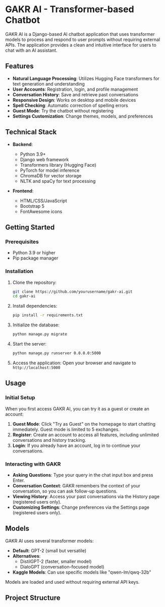 # GAKR AI - Transformer-based Chatbot

GAKR AI is a Django-based AI chatbot application that uses transformer models to process and respond to user prompts without requiring external APIs. The application provides a clean and intuitive interface for users to chat with an AI assistant.

## Features

- **Natural Language Processing**: Utilizes Hugging Face transformers for text generation and understanding
- **User Accounts**: Registration, login, and profile management
- **Conversation History**: Save and retrieve past conversations
- **Responsive Design**: Works on desktop and mobile devices
- **Spell Checking**: Automatic correction of spelling errors
- **Guest Mode**: Try the chatbot without registering
- **Settings Customization**: Change themes, models, and preferences

## Technical Stack

- **Backend**:
  - Python 3.9+
  - Django web framework
  - Transformers library (Hugging Face)
  - PyTorch for model inference
  - ChromaDB for vector storage
  - NLTK and spaCy for text processing

- **Frontend**:
  - HTML/CSS/JavaScript
  - Bootstrap 5
  - FontAwesome icons

## Getting Started

### Prerequisites

- Python 3.9 or higher
- Pip package manager

### Installation

1. Clone the repository:
   ```bash
   git clone https://github.com/yourusername/gakr-ai.git
   cd gakr-ai
   ```

2. Install dependencies:
   ```bash
   pip install -r requirements.txt
   ```

3. Initialize the database:
   ```bash
   python manage.py migrate
   ```

4. Start the server:
   ```bash
   python manage.py runserver 0.0.0.0:5000
   ```

5. Access the application:
   Open your browser and navigate to `http://localhost:5000`

## Usage

### Initial Setup

When you first access GAKR AI, you can try it as a guest or create an account:

1. **Guest Mode**: Click "Try as Guest" on the homepage to start chatting immediately. Guest mode is limited to 5 exchanges.
2. **Register**: Create an account to access all features, including unlimited conversations and history tracking.
3. **Login**: If you already have an account, log in to continue your conversations.

### Interacting with GAKR

- **Asking Questions**: Type your query in the chat input box and press Enter.
- **Conversation Context**: GAKR remembers the context of your conversation, so you can ask follow-up questions.
- **Viewing History**: Access your past conversations via the History page (registered users only).
- **Customizing Settings**: Change preferences via the Settings page (registered users only).

## Models

GAKR AI uses several transformer models:

- **Default**: GPT-2 (small but versatile)
- **Alternatives**:
  - DistilGPT-2 (faster, smaller model)
  - DialoGPT (conversation-focused model)
- **Kaggle Models**: Can use specific models like "qwen-lm/qwq-32b"

Models are loaded and used without requiring external API keys.

## Project Structure

